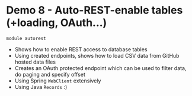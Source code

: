 # Demo 8 - Auto-REST-enable tables (+loading, OAuth...)
`module autorest`
- Shows how to enable REST access to database tables
- Using created endpoints, shows how to load CSV data from GitHub hosted data files
- Creates an OAuth protected endpoint which can be used to filter data, do paging and specify offset
- Using Spring `WebClient` extensively
- Using Java `Records` :)
